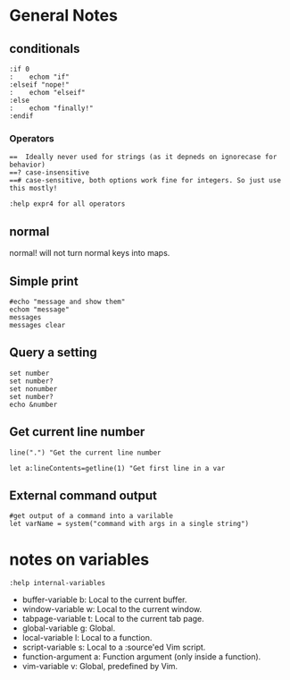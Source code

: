 # General Notes

## conditionals

```vim
:if 0
:    echom "if"
:elseif "nope!"
:    echom "elseif"
:else
:    echom "finally!"
:endif
```

### Operators

```
==  Ideally never used for strings (as it depneds on ignorecase for behavior)
==? case-insensitive
==# case-sensitive, both options work fine for integers. So just use this mostly!

:help expr4 for all operators
```

## normal

normal! will not turn normal keys into maps.


## Simple print

```vim
#echo "message and show them"
echom "message"
messages
messages clear
```

## Query a setting

```vim
set number
set number?
set nonumber
set number?
echo &number
```



## Get current line number

```vim
line(".") "Get the current line number

let a:lineContents=getline(1) "Get first line in a var
```

## External command output

```vim
#get output of a command into a varilable
let varName = system("command with args in a single string")
```


# notes on variables

```vim
:help internal-variables
```

* buffer-variable    b:     Local to the current buffer.
* window-variable    w:     Local to the current window.
* tabpage-variable   t:     Local to the current tab page.
* global-variable    g:     Global.
* local-variable     l:     Local to a function.
* script-variable    s:     Local to a :source'ed Vim script.
* function-argument  a:     Function argument (only inside a function).
* vim-variable       v:     Global, predefined by Vim.

